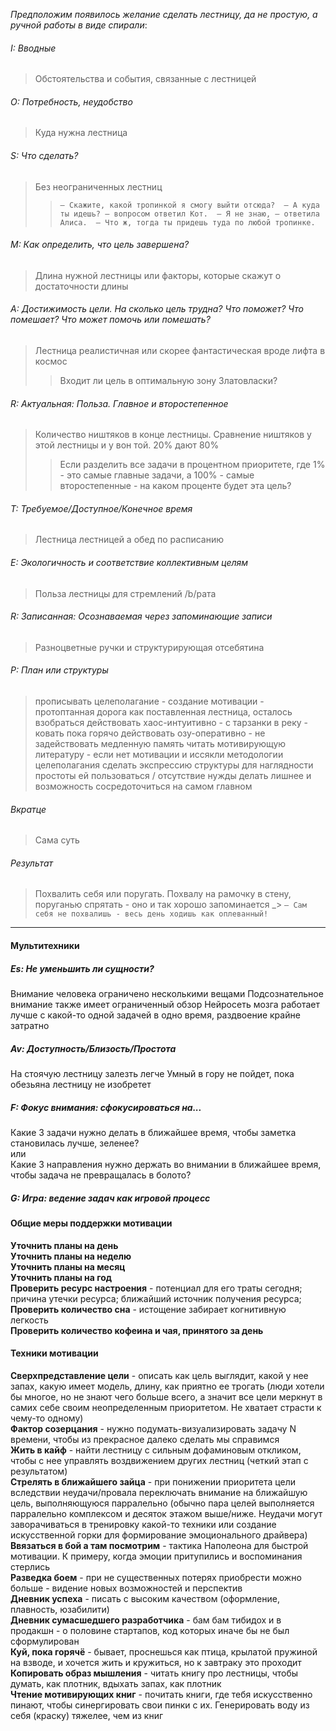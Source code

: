 *Предположим появилось желание сделать лестницу, да не простую, а ручной работы в виде спирали*:
###### I: Вводные
> Обстоятельства и события, связанные с лестницей
###### O: Потребность, неудобство
> Куда нужна лестница
###### S: Что сделать?
>Без неограниченных лестниц
> > `– Скажите, какой тропинкой я смогу выйти отсюда?  – А куда ты идешь? – вопросом ответил Кот.  – Я не знаю, – ответила Алиса.  – Что ж, тогда ты придешь туда по любой тропинке. `
###### M: Как определить, что цель завершена?
> Длина нужной лестницы или факторы, которые скажут о достаточности длины
###### A: Достижимость цели. На сколько цель трудна? Что поможет? Что помешает? Что может помочь или помешать?
> Лестница реалистичная или скорее фантастическая вроде лифта в космос
> > Входит ли цель в оптимальную зону Златовласки?
###### R:  Актуальная: Польза. Главное и второстепенное
> Количество ништяков в конце лестницы. Сравнение ништяков у этой лестницы и у вон той. 20% дают 80%
> > Если разделить все задачи в процентном приоритете, где 1% - это самые главные задачи, а 100% - самые второстепенные - на каком проценте будет эта цель?
###### T: Требуемое/Доступное/Конечное время
> Лестница лестницей а обед по расписанию
###### E:   Экологичность и соответствие коллективным целям
> Польза лестницы для стремлений /b/рата
###### R: Записанная: Осознаваемая через запоминающие записи
> Разноцветные ручки и структурирующая отсебятина
###### P: План или структуры
> прописывать целеполагание - создание мотивации - протоптанная дорога как поставленная лестница, осталось взобраться
> действовать хаос-интуитивно - с тарзанки в реку - ковать пока горячо
> действовать озу-оперативно - не задействовать медленную память
> читать мотивирующую литературу - если нет мотивации и иссякли методологии целеполагания
> сделать экспрессию структуры для наглядности простоты ей пользоваться / отсутствие нужды делать лишнее и возможность сосредоточиться на самом главном
###### Вкратце
> Сама суть
###### Результат
> Похвалить себя или поругать.
> Похвалу на рамочку в стену, поруганью спрятать - оно и так хорошо запоминается 
_> `– Сам себя не похвалишь - весь день ходишь как оплеванный!`

---
#### Мультитехники 

##### Es: Не уменьшить ли сущности?
Внимание человека ограничено несколькими вещами
Подсознательное внимание также имеет ограниченный обзор
Нейросеть мозга работает лучше с какой-то одной задачей в одно время, раздвоение крайне затратно
##### Av:   Доступность/Близость/Простота
На стоячую лестницу залезть легче
Умный в гору не пойдет, пока обезьяна лестницу не изобретет
##### F: Фокус внимания: сфокусироваться на...
Какие 3 задачи нужно делать в ближайшее время, чтобы заметка становилась лучше, зеленее? <br>
или <br>
Какие 3 направления нужно держать во внимании в ближайшее время, чтобы задача не превращалась в болото?
##### G: Игра: ведение задач как игровой процесс

#### Общие меры поддержки мотивации
**Уточнить планы на день** <br>
**Уточнить планы на неделю** <br>
**Уточнить планы на месяц** <br>
**Уточнить планы на год** <br>
**Проверить ресурс настроения** - потенциал для его траты сегодня; причина утечки ресурса; ближайший источник получения ресурса; <br>
**Проверить количество сна** - истощение забирает когнитивную легкость <br>
**Проверить количество кофеина и чая, принятого за день**

#### Техники мотивации
**Сверхпредставление цели** - описать как цель выглядит, какой у нее запах, какую имеет модель, длину, как приятно ее трогать (люди хотели бы многое, но не знают чего больше всего, а значит все цели меркнут в самих себе своим неопределенным приоритетом. Не хватает страсти к чему-то одному) <br>
**Фактор созерцания** - нужно подумать-визуализировать задачу N времени, чтобы из прекрасное далеко сделать мы справимся <br>
**Жить в кайф** - найти лестницу с сильным дофаминовым откликом, чтобы с нее управлять воздвижением других лестниц (четкий этап с результатом) <br>
**Стрелять в ближайшего зайца** - при понижении приоритета цели вследствии неудачи/провала переключать внимание на ближайшую цель, выполняющуюся парралельно (обычно пара целей выполняется парралельно комплексом и десяток этажом выше/ниже. Неудачи могут заворачиваться в тренировку какой-то техники или создание искусственной горки для формирование эмоционального драйвера) <br>
**Ввязаться в бой а там посмотрим** - тактика Наполеона для быстрой мотивации. К примеру, когда эмоции притупились и воспоминания стерлись <br>
**Разведка боем** - при не существенных потерях приобрести можно больше - видение новых возможностей и перспектив <br>
**Дневник успеха** - писать с высоким качеством (оформление, плавность, юзабилити) <br>
**Дневник сумасшедшего разработчика** - бам бам тибидох и в продакшн - о половине стартапов, код которых иначе бы не был сформулирован <br>
**Куй, пока горячё** - бывает, проснешься как птица, крылатой пружиной на взводе, и хочется жить и кружиться, но к завтраку это проходит <br>
**Копировать образ мышления** - читать книгу про лестницы, чтобы думать, как плотник, вдыхать запах, как плотник <br>
**Чтение мотивирующих книг** - почитать книги, где тебя искусственно пинают, чтобы синергировать свои пинки с их. Генерировать воду из себя (краску) тяжелее, чем из книг <br>